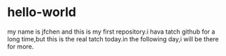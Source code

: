 # hello-world
my name is jfchen and this is my first repository.i hava tatch github for a long time,but this is the real tatch today.in the following day,i will be there for more.

